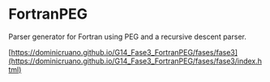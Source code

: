 # FortranPEG
Parser generator for Fortran using PEG and a recursive descent parser.

[https://dominicruano.github.io/G14_Fase3_FortranPEG/fases/fase3](https://dominicruano.github.io/G14_Fase3_FortranPEG/fases/fase3/index.html)
